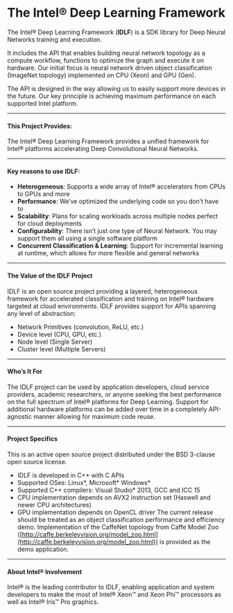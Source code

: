 The Intel® Deep Learning Framework
==================================


The Intel® Deep Learning Framework (**IDLF**) is a SDK library for Deep Neural Networks  training and execution.

It includes the API that enables building neural network topology as a compute workflow, functions to optimize the graph and execute it on hardware. Our initial focus is neural network driven object classification (ImageNet topology) implemented on CPU (Xeon) and GPU (Gen). 

The API is designed in the way allowing us to easily support more devices in the future. Our key principle is achieving maximum performance on each supported Intel platform.


----------

#### This Project Provides: 

The Intel® Deep Learning Framework provides a unified framework for Intel® platforms accelerating Deep Convolutional Neural Networks. 

----------

#### Key reasons to use IDLF: ####

- **Heterogeneous**: Supports a wide array of Intel® accelerators from CPUs to GPUs and more
- **Performance**: We’ve optimized the underlying code so you don’t have to
- **Scalability**: Plans for scaling workloads across multiple nodes perfect for cloud deployments
- **Configurability**: There isn’t just one type of Neural Network.  You may support them all using a single software platform
- **Concurrent Classification & Learning**: Support for incremental learning at runtime, which allows for more flexible and general networks

----------

#### The Value of the IDLF Project ####

IDLF is an open source project providing a layered, heterogeneous framework for accelerated classification and training on Intel® hardware targeted at cloud environments. 
IDLF provides support for APIs spanning any level of abstraction:

- Network Primitives (convolution, ReLU, etc.)
- Device level (CPU, GPU, etc.)
- Node level (Single Server)
- Cluster level (Multiple Servers)

----------

#### Who’s It For ####

The IDLF project can be used by application developers, cloud service providers, academic researchers, or anyone seeking the best performance on the full spectrum of Intel® platforms for Deep Learning. 
Support for additional hardware platforms can be added over time in a completely API-agnostic manner allowing for maximum code reuse. 

----------

#### Project Specifics ####

This is an active open source project distributed under the BSD 3-clause open source license.

- IDLF is developed in C++ with C APIs
- Supported OSes: Linux*, Microsoft* Windows*
- Supported C++ compilers: Visual Studio* 2013, GCC and ICC 15
- CPU implementation depends on AVX2 instruction set (Haswell and newer CPU architectures)
- GPU implementation depends on OpenCL driver
The current release should be treated as an object classification performance and efficiency demo.
Implementation of the CaffeNet topology from Caffe Model Zoo ([http://caffe.berkeleyvision.org/model_zoo.html](http://caffe.berkeleyvision.org/model_zoo.html)) is provided as the demo application.

----------

#### About Intel® Involvement ####

Intel® is the leading contributor to IDLF, enabling application and system developers to make the most of Intel® Xeon™ and Xeon Phi™ processors as well as Intel® Iris™ Pro graphics.